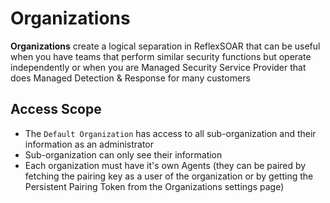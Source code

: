 # Organizations
**Organizations** create a logical separation in ReflexSOAR that can be useful when you have teams that perform similar security functions but operate independently or when you are Managed Security Service Provider that does Managed Detection & Response for many customers

## Access Scope

- The `Default Organization` has access to all sub-organization and their information as an administrator
- Sub-organization can only see their information
- Each organization must have it's own Agents (they can be paired by fetching the pairing key as a user of the organization or by getting the Persistent Pairing Token from the Organizations settings page)